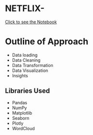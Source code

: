 # NETFLIX-
[Click to see the Notebook](https://nbviewer.org/github/Tarunsharma-20/NETFLIX_EDA/blob/main/Netflix.ipynb)

# Outline of Approach
- Data loading
- Data Cleaning
- Data Transformation
- Data Visualization
- Insights

## Libraries Used
- Pandas
- NumPy
- Matplotlib
- Seaborn
- Plotly
- WordCloud
